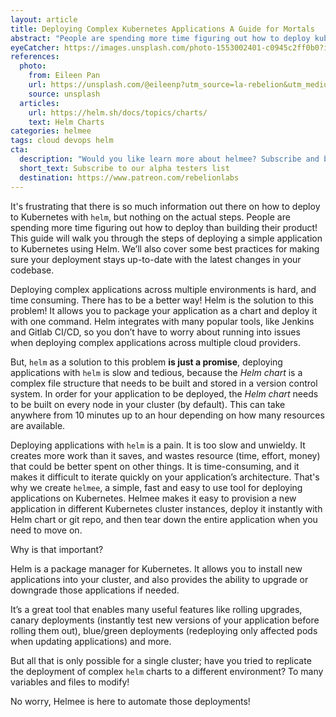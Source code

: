 ```yaml
---
layout: article
title: Deploying Complex Kubernetes Applications A Guide for Mortals
abstract: "People are spending more time figuring out how to deploy kubernetes applications than building their product! there is an easier way to deploy, upgrade and replicate these deployments in different environments."
eyeCatcher: https://images.unsplash.com/photo-1553002401-c0945c2ff0b0?ixlib=rb-1.2.1&ixid=MnwxMjA3fDB8MHxwaG90by1wYWdlfHx8fGVufDB8fHx8&auto=format&fit=crop&w=435&q=80
references:
  photo:
    from: Eileen Pan
    url: https://unsplash.com/@eileenp?utm_source=la-rebelion&utm_medium=referral
    source: unsplash
  articles:
    url: https://helm.sh/docs/topics/charts/
    text: Helm Charts
categories: helmee
tags: cloud devops helm
cta:
  description: "Would you like learn more about helmee? Subscribe and be notified when alpha version is open to test"
  short_text: Subscribe to our alpha testers list
  destination: https://www.patreon.com/rebelionlabs
---
```


It's frustrating that there is so much information out there on how to deploy to Kubernetes with `helm`, but nothing on the actual steps. People are spending more time figuring out how to deploy than building their product! This guide will walk you through the steps of deploying a simple application to Kubernetes using Helm. We’ll also cover some best practices for making sure your deployment stays up-to-date with the latest changes in your codebase.

Deploying complex applications across multiple environments is hard, and time consuming. There has to be a better way! Helm is the solution to this problem! It allows you to package your application as a chart and deploy it with one command. Helm integrates with many popular tools, like Jenkins and Gitlab CI/CD, so you don’t have to worry about running into issues when deploying complex applications across multiple cloud providers.

But, `helm` as a solution to this problem **is just a promise**, deploying applications with `helm` is slow and tedious, because the *Helm chart* is a complex file structure that needs to be built and stored in a version control system. In order for your application to be deployed, the *Helm chart* needs to be built on every node in your cluster (by default). This can take anywhere from 10 minutes up to an hour depending on how many resources are available.

Deploying applications with `helm` is a pain. It is too slow and unwieldy. It creates more work than it saves, and wastes resource (time, effort, money) that could be better spent on other things. It is time-consuming, and it makes it difficult to iterate quickly on your application’s architecture. That's why we create `helmee`, a simple, fast and easy to use tool for deploying applications on Kubernetes. Helmee makes it easy to provision a new application in different Kubernetes cluster instances, deploy it instantly with Helm chart or git repo, and then tear down the entire application when you need to move on.

Why is that important?

Helm is a package manager for Kubernetes. It allows you to install new applications into your cluster, and also provides the ability to upgrade or downgrade those applications if needed.

It’s a great tool that enables many useful features like rolling upgrades, canary deployments (instantly test new versions of your application before rolling them out), blue/green deployments (redeploying only affected pods when updating applications) and more.

But all that is only possible for a single cluster; have you tried to replicate the deployment of complex `helm` charts to a different environment? To many variables and files to modify!

No worry, Helmee is here to automate those deployments!
